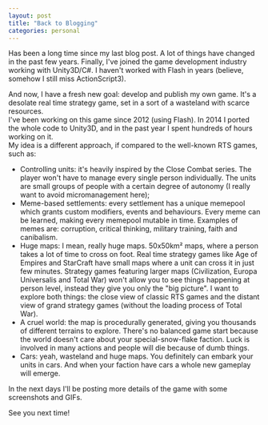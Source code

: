 ```yaml
---
layout: post
title: "Back to Blogging"
categories: personal
---
```


Has been a long time since my last blog post. A lot of things have changed in the past few years.
Finally, I've joined the game development industry working with Unity3D/C#.
I haven't worked with Flash in years (believe, somehow I still miss ActionScript3).

And now, I have a fresh new goal: develop and publish my own game. It's a desolate real time strategy game, set in a sort of a wasteland with scarce resources.<br>
I've been working on this game since 2012 (using Flash). In 2014 I ported the whole code to Unity3D, and in the past year I spent hundreds of hours working on it.<br>
My idea is a different approach, if compared to the well-known RTS games, such as:
* Controlling units: it's heavily inspired by the Close Combat series. The player won't have to manage every single person individually. The units are small groups of people with a certain degree of autonomy (I really want to avoid micromanagement here);
* Meme-based settlements: every settlement has a unique memepool which grants custom modifiers, events and behaviours. Every meme can be learned, making every memepool mutable in time. Examples of memes are: corruption, critical thinking, military training, faith and canibalism.
* Huge maps: I mean, really huge maps. 50x50km² maps, where a person takes a lot of time to cross on foot. Real time strategy games like Age of Empires and StarCraft have small maps where a unit can cross it in just few minutes. Strategy games featuring larger maps (Civilization, Europa Universalis and Total War) won't allow you to see things happening at person level, instead they give you only the "big picture". I want to explore both things: the close view of classic RTS games and the distant view of grand strategy games (without the loading process of Total War).
* A cruel world: the map is procedurally generated, giving you thousands of different terrains to explore. There's no balanced game start because the world doesn't care about your special-snow-flake faction. Luck is involved in many actions and people will die because of dumb things.
* Cars: yeah, wasteland and huge maps. You definitely can embark your units in cars. And when your faction have cars a whole new gameplay will emerge.

In the next days I'll be posting more details of the game with some screenshots and GIFs.

See you next time!